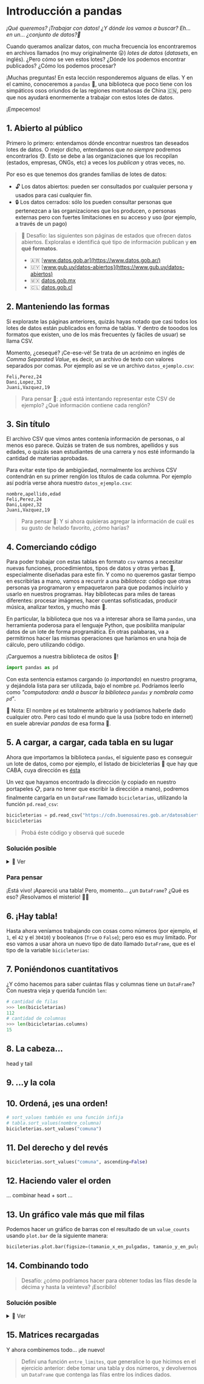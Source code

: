 # Introducción a pandas

_¡Qué queremos? ¡Trabajar con datos! ¿Y dónde los vamos a buscar? Eh... en un... ¿conjunto de datos?🤔_

Cuando queramos analizar datos, con mucha frecuencia los encontraremos en archivos llamados (no muy originalmente 😛) _lotes de datos_ (_datasets_, en inglés). ¿Pero cómo se ven estos lotes? ¿Dónde los podemos encontrar publicados? ¿Cómo los podemos procesar?

¡Muchas preguntas! En esta lección responderemos alguans de ellas. Y en el camino, conoceremos a `pandas` 🐼, una biblioteca que poco tiene con los simpáticos osos oriundos de las regiones montañosas de China 🇨🇳, pero que nos ayudará enormemente a trabajar con estos lotes de datos.

¡Empecemos!

## 1. Abierto al público

Primero lo primero: entendamos dónde encontrar nuestros tan deseados lotes de datos. O mejor dicho, entendamos que _no siempre_ podremos encontrarlos 😓. Esto se debe a las organizaciones que los recopilan (estados, empresas, ONGs, etc) a veces los _publican_ y otras veces, no.

Por eso es que tenemos dos grandes familias de lotes de datos:

 * 🔓 Los datos abiertos: pueden ser consultados por cualquier persona y usados para casi cualquier fin.
 * 🔒 Los datos cerrados: sólo los pueden consultar personas que pertenezcan a las organizaciones que los producen, o personas externas pero con fuertes limitaciones en su acceso y uso (por ejemplo, a través de un pago)

> 🏅 Desafío: las siguientes son páginas de estados que ofrecen datos abiertos. Exploralas e identificá qué tipo de información publican y **en qué formatos**.
>
> * 🇦🇷 [www.datos.gob.ar](https://www.datos.gob.ar/)
> * 🇺🇾 [www.gub.uy/datos-abiertos](https://www.gub.uy/datos-abiertos)
> * 🇲🇽 [datos.gob.mx](https://datos.gob.mx/)
> * 🇨🇱 [datos.gob.cl](https://datos.gob.cl/)

## 2. Manteniendo las formas

Si exploraste las páginas anteriores, quizás hayas notado que casi todos los lotes de datos están publicados en forma de tablas. Y dentro de tooodos los formatos que existen, uno de los más frecuentes (y fáciles de usuar) se llama CSV.

Momento, ¿cesequé? ¡Ce-ese-vé! Se trata de un acrónimo en inglés de _Comma Separated Value_, es decir, un archivo de texto con valores separados por comas. Por ejemplo así se ve un archivo `datos_ejemplo.csv`:

```csv
Feli,Perez,24
Dani,Lopez,32
Juani,Vazquez,19
```

> Para pensar 🤔: ¿qué está intentando representar este CSV de ejemplo? ¿Qué información contiene cada renglón?

## 3. Sin título

El archivo CSV que vimos antes contenía información de personas, o al menos eso parece. Quizás se traten de sus nombres, apellidos y sus edades, o quizás sean estudiantes de una carrera y nos esté informando la cantidad de materias aprobadas.

Para evitar este tipo de ambigüedad, normalmente los archivos CSV contendrán en su primer renglón los títulos de cada columna. Por ejemplo así podría verse ahora nuestro `datos_ejemplo.csv`:

```csv
nombre,apellido,edad
Feli,Perez,24
Dani,Lopez,32
Juani,Vazquez,19
```

> Para pensar 🤔: Y si ahora quisieras agregar la información de cuál es su gusto de helado favorito, ¿cómo harías?

## 4. Comerciando código

Para poder trabajar con estas tablas en formato `csv` vamos a necesitar nuevas funciones, procedimientos, tipos de datos y otras yerbas 🧉, especialmente diseñadas para este fin. Y como no queremos gastar tiempo en escribirlas a mano, vamos a recurrir a una _biblioteca_: código que otras personas ya programaron y empaquetaron para que podamos incluirlo y usarlo en nuestros programas. Hay bibliotecas para miles de tareas diferentes: procesar imágenes, hacer cuentas sofisticadas, producir música, analizar textos, y mucho más 🤯.

En particular, la biblioteca que nos va a interesar ahora se llama `pandas`, una herramienta poderosa para el lenguaje Python, que posibilita manipular datos de un lote de forma programática. En otras palabaras, va a permitirnos hacer las mismas operaciones que haríamos en una hoja de cálculo, pero utilizando código.

¡Carguemos a nuestra biblioteca de ositos 🐼!

```python
import pandas as pd
```

Con esta sentencia estamos cargando (o _importando_) en nuestro programa, y dejándola lista para ser utilizada, bajo el nombre `pd`. Podríamos leerlo como _"computadora: andá a buscar la biblioteca `pandas` y nombrala como `pd`"_.

📝 Nota: El nombre `pd` es totalmente arbitrario y podríamos haberle dado cualquier otro. Pero casi todo el mundo que la usa (sobre todo en internet) en suele abreviar _pandas_ de esa forma 🤷.

## 5. A cargar, a cargar, cada tabla en su lugar

Ahora que importamos la biblioteca `pandas`, el siguiente paso es conseguir un lote de datos, como por ejemplo, el listado de bicicleterías 🚴 que hay que CABA, cuya dirección es [ésta](https://cdn.buenosaires.gob.ar/datosabiertos/datasets/transporte/bicicleterias/bicicleterias-de-la-ciudad.csv)

Un vez que hayamos encontrado la dirección (y copiado en nuestro portapeles 📋, para no tener que escribir la dirección a mano), podremos finalmente cargarla en un `DataFrame` llamado `bicicletarias`,
utilizando la función `pd.read_csv`:

```python
bicicleterias = pd.read_csv("https://cdn.buenosaires.gob.ar/datosabiertos/datasets/transporte/bicicleterias/bicicleterias-de-la-ciudad.csv")
bicicleterias
```

> Probá éste código y observá qué sucede

### Solución posible

<details>
<summary>👀 Ver</summary>

```python
Deberías ver una tabla con los datos de las bicicleterías
```
</details>


### Para pensar

¡Está vivo! ¡Apareció una tabla! Pero, momento...  ¿un `DataFrame`?  ¿Qué es eso? ¡Resolvamos el misterio! 🦇🎃


## 6. ¡Hay tabla!

Hasta ahora veníamos trabajando con cosas como números (por ejemplo, el `1`, el `42` y el `30410`) y booleanos (`True` o `False`); pero eso es muy limitado. Por eso vamos a usar ahora un nuevo tipo de dato llamado `DataFrame`, que es el tipo de la variable `bicicleterias`:

## 7. Poniéndonos cuantitativos

¿Y cómo hacemos para saber cuántas filas y columnas tiene un `DataFrame`? Con nuestra vieja y querida función `len`:

```python
# cantidad de filas
>>> len(bicicletarias)
112
# cantidad de columnas
>>> len(bicicletarias.columns)
15
```

## 8. La cabeza...

head y tail

## 9. ...y la cola


## 10. Ordená, ¡es una orden!

```python
# sort_values también es una función infija
# tabla.sort_values(nombre_columna)
bicicleterias.sort_values("comuna")
```

## 11. Del derecho y del revés

```python
bicicleterias.sort_values("comuna", ascending=False)
```

## 12. Haciendo valer el orden

... combinar head + sort ...


## 13. Un gráfico vale más que mil filas

Podemos hacer un gráfico de barras con el resultado de un `value_counts` usando `plot.bar` de la siguiente manera:

```python
bicileterias.plot.bar(figsize=(tamanio_x_en_pulgadas, tamanio_y_en_pulgadas))
```


## 14. Combinando todo

> Desafío: ¿cómo podríamos hacer para obtener todas las filas desde la décima y hasta la veinteva? ¡Escribilo!

### Solución posible

<details>
<summary>👀 Ver</summary>

```python
bicicleterias.head(20).tail(10)
```

</details>

## 15. Matrices recargadas

Y ahora combinemos todo... ¡de nuevo!

> Definí una función `entre_limites`, que generalice lo que hicimos en el ejercicio anterior: debe tomar una tabla y dos números, y devolvernos un `DataFrame` que contenga las filas entre los índices dados.
